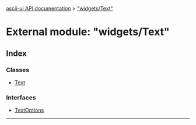 [ascii-ui API documentation](../README.md) > ["widgets/Text"](../modules/_widgets_text_.md)

# External module: "widgets/Text"

## Index

### Classes

* [Text](../classes/_widgets_text_.text.md)

### Interfaces

* [TextOptions](../interfaces/_widgets_text_.textoptions.md)

---

